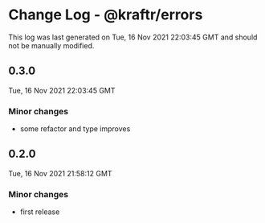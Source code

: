 # Change Log - @kraftr/errors

This log was last generated on Tue, 16 Nov 2021 22:03:45 GMT and should not be manually modified.

## 0.3.0
Tue, 16 Nov 2021 22:03:45 GMT

### Minor changes

- some refactor and type improves

## 0.2.0
Tue, 16 Nov 2021 21:58:12 GMT

### Minor changes

- first release

